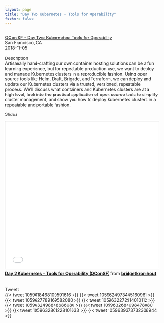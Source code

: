 ```yaml
---
layout: page
title: "Day Two Kubernetes - Tools for Operability"
footer: false
---
```



<br>
<div class="views-field views-field-nothing">        <span class="field-content views-field-field-details"><a href="https://qconsf.com/sf2018/presentation/day-two-kubernetes-tools-operability">QCon SF - Day Two Kubernetes: Tools for Operability</a><br>San Francisco, CA<br><span class="date-display-start">2018-11-05</span></span></div>
<br>
Description
<br>
Artisanally hand-crafting our own container hosting solutions can be a fun learning experience, but for repeatable production use, we want to deploy and manage Kubernetes clusters in a reproducible fashion. Using open source tools like Helm, Draft, Brigade, and Terraform, we can deploy and update our Kubernetes clusters via a trusted, versioned, repeatable process. We’ll discuss what containers and Kubernetes clusters are at a high level, look into the practical application of open source tools to simplify cluster management, and show you how to deploy Kubernetes clusters in a repeatable and portable fashion.
<br>

Slides
<br>
<iframe src="//www.slideshare.net/slideshow/embed_code/key/m40Hayze1Ax8Q3" width="595" height="485" frameborder="0" marginwidth="0" marginheight="0" scrolling="no" style="border:1px solid #CCC; border-width:1px; margin-bottom:5px; max-width: 100%;" allowfullscreen> </iframe> <div style="margin-bottom:5px"> <strong> <a href="//www.slideshare.net/bridgetkromhout/day-2-kubernetes-tools-for-operability-qconsf" title="Day 2 Kubernetes - Tools for Operability (QConSF)" target="_blank">Day 2 Kubernetes - Tools for Operability (QConSF)</a> </strong> from <strong><a href="https://www.slideshare.net/bridgetkromhout" target="_blank">bridgetkromhout</a></strong> </div>
<br>

Tweets
<br>
{{< tweet 1059618468100591616 >}}
{{< tweet 1059624973445160961 >}}
{{< tweet 1059627789169582080 >}}
{{< tweet 1059632272914010112 >}}
{{< tweet 1059632498848686080 >}}
{{< tweet 1059632684098478080 >}}
{{< tweet 1059632861228101633 >}}
{{< tweet 1059639373732306944 >}}

